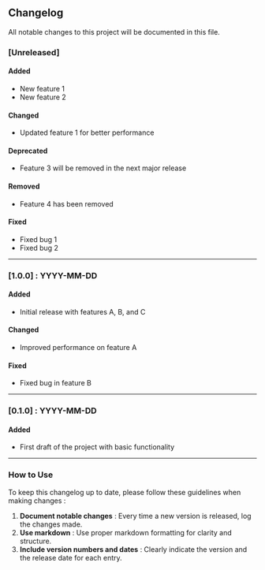 ## Changelog

All notable changes to this project will be documented in this file.

### [Unreleased]

#### Added
- New feature 1
- New feature 2

#### Changed
- Updated feature 1 for better performance

#### Deprecated
- Feature 3 will be removed in the next major release

#### Removed
- Feature 4 has been removed

#### Fixed
- Fixed bug 1
- Fixed bug 2

---

### [1.0.0] : YYYY-MM-DD

#### Added
- Initial release with features A, B, and C

#### Changed
- Improved performance on feature A

#### Fixed
- Fixed bug in feature B

---

### [0.1.0] : YYYY-MM-DD

#### Added
- First draft of the project with basic functionality

---

### How to Use

To keep this changelog up to date, please follow these guidelines when making changes :

1. **Document notable changes** : Every time a new version is released, log the changes made.
2. **Use markdown** : Use proper markdown formatting for clarity and structure.
3. **Include version numbers and dates** : Clearly indicate the version and the release date for each entry.
